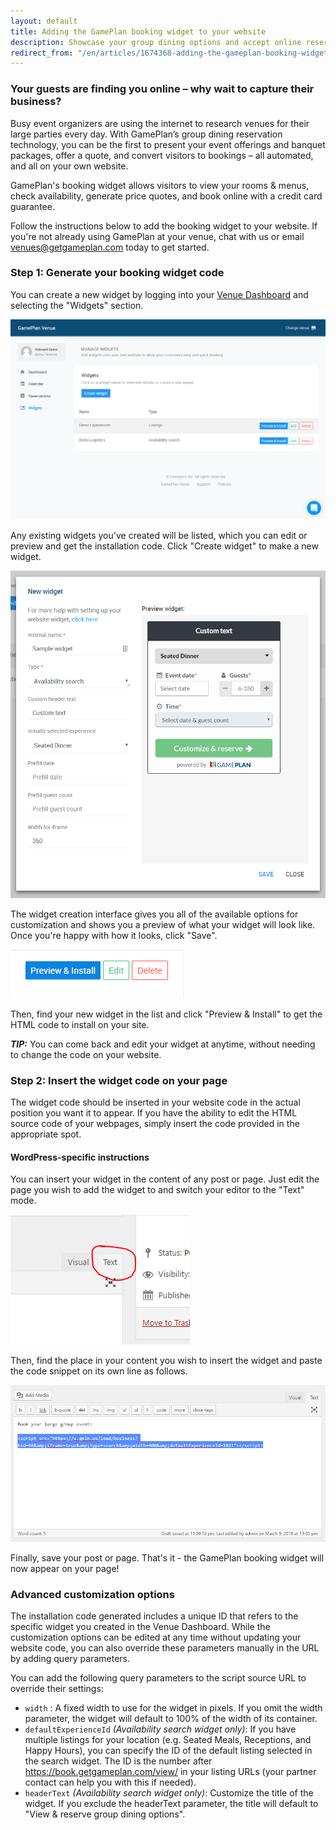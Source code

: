```yaml
---
layout: default
title: Adding the GamePlan booking widget to your website
description: Showcase your group dining options and accept online reservations from interested guests 24/7 - all on your own website.
redirect_from: "/en/articles/1674368-adding-the-gameplan-booking-widget-to-your-website/"
---
```


### Your guests are finding you online – why wait to capture their business?
Busy event organizers are using the internet to research venues for their large parties every day. With GamePlan’s group dining reservation technology, you can be the first to present your event offerings and banquet packages, offer a quote, and convert visitors to bookings – all automated, and all on your own website.

GamePlan's booking widget allows visitors to view your rooms & menus, check availability, generate price quotes, and book online with a credit card guarantee.

Follow the instructions below to add the booking widget to your website. If you're not already using GamePlan at your venue, chat with us or email venues@getgameplan.com today to get started.

### Step 1: Generate your booking widget code
You can create a new widget by logging into your [Venue Dashboard](https://venue.getgameplan.com) and selecting the "Widgets" section.

![Widgets on the dashboard](images/dashboard-widgets.png)

Any existing widgets you've created will be listed, which you can edit or preview and get the installation code. Click "Create widget" to make a new widget.

![Widgets on the dashboard](images/dashboard-widgets-new.png)

The widget creation interface gives you all of the available options for customization and shows you a preview of what your widget will look like. Once you're happy with how it looks, click "Save".

![Widgets on the dashboard](images/dashboard-widgets-actions.png)

Then, find your new widget in the list and click "Preview & Install" to get the HTML code to install on your site.

***TIP:*** You can come back and edit your widget at anytime, without needing to change the code on your website.

### Step 2: Insert the widget code on your page
The widget code should be inserted in your website code in the actual position you want it to appear. If you have the ability to edit the HTML source code of your webpages, simply insert the code provided in the appropriate spot.

#### WordPress-specific instructions
You can insert your widget in the content of any post or page. Just edit the page you wish to add the widget to and switch your editor to the "Text" mode.

![Wordpress](images/widget-wordpress-text.png)

Then, find the place in your content you wish to insert the widget and paste the code snippet on its own line as follows.

![Wordpress](images/widget-wordpress-code.png)

Finally, save your post or page. That's it - the GamePlan booking widget will now appear on your page!

### Advanced customization options
The installation code generated includes a unique ID that refers to the specific widget you created in the Venue Dashboard. While the customization options can be edited at any time without updating your website code, you can also override these parameters manually in the URL by adding query parameters.

You can add the following query parameters to the script source URL to override their settings:

- `width` : A fixed width to use for the widget in pixels. If you omit the width  parameter, the widget will default to 100% of the width of its container.
- `defaultExperienceId`  *(Availability search widget only)*: If you have multiple listings for your location (e.g. Seated Meals, Receptions, and Happy Hours), you can specify the ID of the default listing selected in the search widget. The ID is the number after https://book.getgameplan.com/view/ in your listing URLs (your partner contact can help you with this if needed).
- `headerText`  *(Availability search widget only)*: Customize the title of the widget. If you exclude the headerText  parameter, the title will default to "View & reserve group dining options".
